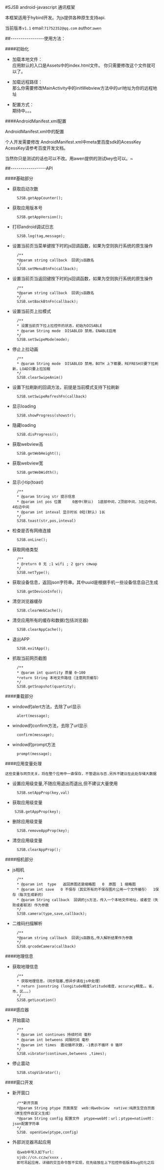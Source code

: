 #SJSB android-javascript 通讯框架

本框架适用于hybird开发。为js提供各种原生支持api.

当前版本`v1.1`  email:`71752352@qq.com` author:`awen`

##-----------------使用方法：

####初始化

* 加载本地文件：  
	应用默认的入口是Assets中的index.html文件。 你只需要修改这个文件就可以了。  
	
* 加载远程路径：  
	那么你需要修改MainActivity中的initWebview方法中的url地址为你的远程地址
	
* 配置方式：  
	期待中。。。
	
####AndroidManifest.xml配置

 AndroidManifest.xml中的配置

 个人开发需要修改 AndroidManifest.xml中meta里百度sdk的AcessKey AcessKey请参考百度开发文档。
 
 当然你只是测试的话也可以不改。用awen提供的测试key也可以。~
 

##------------------API

####基础部分

* 获取启动次数

		SJSB.getAppCounter();
		
* 获取应用版本号

		SJSB.getAppVersion();

* 打印android调试日志

		SJSB.log(tag,message);
		
* 设置当前页当菜单键按下时的js回调函数，如果为空则执行系统的原生操作

		/**
		*@param string callback  回调js函数名
		*/
		SJSB.setMenuBtnFn(callback);
		
* 设置当前页当返回键按下时的js回调函数，如果为空则执行系统的原生操作

		/**
		*@param string callback  回调js函数名
		*/
		SJSB.setBackBtnFn(callback);
		
* 设置当前页上拉模式

		/**
		* 设置当前页下拉上拉控件的状态，初始为DISABLE
		* @param String mode  DISABLED 禁用，ENABLE启用
		*/
		SJSB.setSwipeMode(mode);
		
* 停止上拉动画

		/**
		* @param String mode  DISABLED 禁用，BOTH 上下都要，REFRESH只要下拉刷新，LOAD只要上拉加载
		*/
		SJSB.clearSwipeAnim()

		
* 设置下拉刷新的回调方法，前提是当前模式支持下拉刷新

		SJSB.setSwipeRefreshFn(callback)
		
* 显示loading

		SJSB.showProgress(showstr);

* 隐藏loading

		SJSB.disProgress();
		
* 获取webview高

		SJSB.getWebHeight();

* 获取webview宽

		SJSB.getWebWidth();

* 显示小tip(toast)

		/**
		* @param String str 提示信息
		* @param int pos 位置 	0居中(默认)  1底部中间，2顶部中间，3左边中间，4右边中间
		* @param int inteval 显示时长 0短(默认) 1长
		*/
		SJSB.toast(str,pos,inteval)

* 检查是否有网络连接

		SJSB.onLine();
		
* 获取网络类型
		
		/**
		* @return 0 无 ;1 wifi ; 2 gprs cmwap
		*/
		SJSB.netType();
		
* 获取设备信息，返回json字符串。其中uuid是根据手机一些设备信息自己生成

		SJSB.getDeviceInfo();

* 清空浏览器缓存

		SJSB.clearWebCache();
		
* 清空应用所有的缓存和数据(包括浏览器)

		SJSB.clearAppCache();
		
		
* 退出APP

		SJSB.exitApp();

* 抓取当前网页截图
		
		/**
		* @param int quantity 质量 0~100
		*return String 本地文件路径（注意网页缓存）
		*/
		SJSB.getSnapshot(quantity);

####重载部分

* window的alert方法，去除了url显示

		alert(message);


* window的confirm方法，去除了url显示

		confirm(message);


* window的prompt方法

		prompt(message);
	
####应用变量处理

 `这些变量与网页无关，将在整个应用中一直保存，不管退出与否.另外不建议在此处存储大数据`

* 设置应用级变量,不随应用退出而退出,但不建议大量使用
		
		SJSB.setAppProp(key,val)
		
*  获取应用级变量

		SJSB.getAppProp(key);
	
* 删除应用级变量

		SJSB.removeAppProp(key);

* 清空应用级变量

		SJSB.clearAppProp();

####相机部分

* js相机

		/**
		* @param int  type   返回原图还是缩略图   0  原图  1 缩略图
		* @param int save   0 不保存（其实所有的不保存图片公用一个文件缓存）  1保存（每次生成新的）
		* @param String callback  回调的js方法，传入一个本地文件地址，或者空（失败或者取消）作为参数
		*/
		SJSB.camera(type,save,callback);
		

* 二维码扫描解析

		/**
		*@param string callback  回调js函数名,传入解析结果作为参数
		*/
		SJSB.qrcodeCamera(callback)

####地理信息

* 获取地理信息
	
		/**
		* 获取地理信息，（同步阻塞,想异步请在js中处理）
		* return jsonstring (longitude精度latitude维度，accuracy精度。。省，市，区。。。)
	    */
	    SJSB.getLocation()

####感应器

* 开始震动

		/**
		* @param int continues 持续时间 毫秒
		* @param int betweens 间隔时间 毫秒
		* @param int times  震动循环次数，-1表示不循环 0 循环
		*/
		SJSB.vibrator(continues,betweens ,times);

* 停止震动 

		SJSB.stopVibrator();
		
####窗口开发

* 新开窗口

		/**新开页面
		*@param String ptype 页面类型  web:纯webview  native:纯原生空白页面（原生控件自定义生成）
		*@param String config 配置文件  ptype=web时：url；ptype=native时：json配置字符串
		*/
		SJSB. openView(ptype,config)
		
* 外部浏览器吊起应用

		在web中写入如下url:
		sjsb://cn.cczw/xxxx ，
		即可吊起应用，详细的交互命令暂不实现，优先级放在上下拉控件低版本bug优化之后




